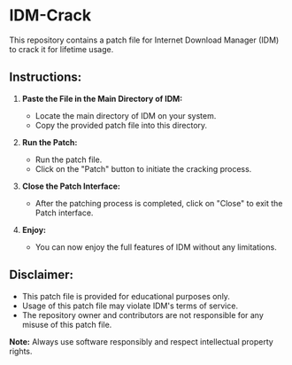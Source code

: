 # IDM-Crack

This repository contains a patch file for Internet Download Manager (IDM) to crack it for lifetime usage.

## Instructions:

1. **Paste the File in the Main Directory of IDM:**
   - Locate the main directory of IDM on your system.
   - Copy the provided patch file into this directory.

2. **Run the Patch:**
   - Run the patch file.
   - Click on the "Patch" button to initiate the cracking process.

3. **Close the Patch Interface:**
   - After the patching process is completed, click on "Close" to exit the Patch interface.

4. **Enjoy:**
   - You can now enjoy the full features of IDM without any limitations.

## Disclaimer:
- This patch file is provided for educational purposes only.
- Usage of this patch file may violate IDM's terms of service.
- The repository owner and contributors are not responsible for any misuse of this patch file.

**Note:** Always use software responsibly and respect intellectual property rights.
